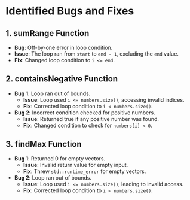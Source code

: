 # Identified Bugs and Fixes

## 1. sumRange Function
- **Bug**: Off-by-one error in loop condition.
- **Issue**: The loop ran from `start` to `end - 1`, excluding the `end` value.
- **Fix**: Changed loop condition to `i <= end`.

## 2. containsNegative Function
- **Bug 1**: Loop ran out of bounds.
  - **Issue**: Loop used `i <= numbers.size()`, accessing invalid indices.
  - **Fix**: Corrected loop condition to `i < numbers.size()`.
- **Bug 2**: Incorrect condition checked for positive numbers.
  - **Issue**: Returned true if any positive number was found.
  - **Fix**: Changed condition to check for `numbers[i] < 0`.

## 3. findMax Function
- **Bug 1**: Returned 0 for empty vectors.
  - **Issue**: Invalid return value for empty input.
  - **Fix**: Threw `std::runtime_error` for empty vectors.
- **Bug 2**: Loop ran out of bounds.
  - **Issue**: Loop used `i <= numbers.size()`, leading to invalid access.
  - **Fix**: Corrected loop condition to `i < numbers.size()`.